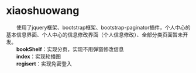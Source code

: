 # xiaoshuowang
&emsp;&emsp;使用了jquery框架、bootstrap框架、bootstrap-paginator插件，个人中心的基本信息界面、个人中心的信息修改界面（个人信息修改）、全部分类页面暂未开发。
<br />
&emsp;&emsp;**bookShelf**：实现分页，实现不用弹窗修改信息
<br />
&emsp;&emsp;**index**：实现轮播图
<br />
&emsp;&emsp;**regisert**：实现免密登入
